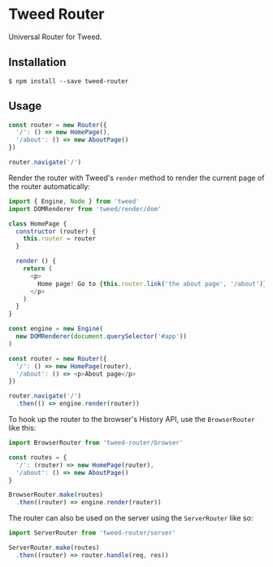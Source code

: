 # Tweed Router

Universal Router for Tweed.

## Installation

```shell
$ npm install --save tweed-router
```

## Usage

```javascript
const router = new Router({
  '/': () => new HomePage(),
  '/about': () => new AboutPage()
})

router.navigate('/')
```

Render the router with Tweed's `render` method to render the current page of the router
automatically:

```javascript
import { Engine, Node } from 'tweed'
import DOMRenderer from 'tweed/render/dom'

class HomePage {
  constructor (router) {
    this.router = router
  }

  render () {
    return (
      <p>
        Home page! Go to {this.router.link('the about page', '/about')}
      </p>
    )
  }
}

const engine = new Engine(
  new DOMRenderer(document.querySelector('#app'))
)

const router = new Router({
  '/': () => new HomePage(router),
  '/about': () => <p>About page</p>
})

router.navigate('/')
  .then(() => engine.render(router))
```

To hook up the router to the browser's History API, use the `BrowserRouter` like this:

```javascript
import BrowserRouter from 'tweed-router/browser'

const routes = {
  '/': (router) => new HomePage(router),
  '/about': () => new AboutPage()
}

BrowserRouter.make(routes)
  .then((router) => engine.render(router))
```

The router can also be used on the server using the `ServerRouter` like so:

```javascript
import ServerRouter from 'tweed-router/server'

ServerRouter.make(routes)
  .then((router) => router.handle(req, res))
```
